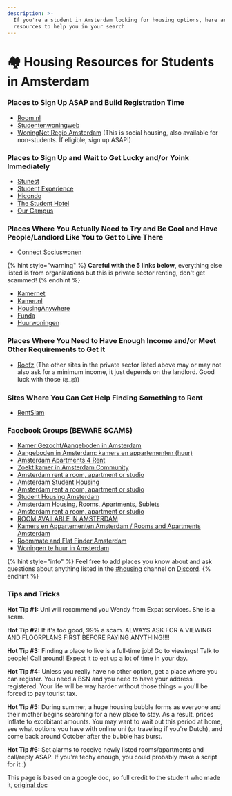 ```yaml
---
description: >-
  If you're a student in Amsterdam looking for housing options, here are some
  resources to help you in your search
---
```


# 🏘 Housing Resources for Students in Amsterdam

### Places to Sign Up ASAP and Build Registration Time

* [Room.nl](https://www.room.nl/en/home)
* [Studentenwoningweb](https://www.studentenwoningweb.nl/en/)
* [WoningNet Regio Amsterdam](https://www.woningnetregioamsterdam.nl/) (This is social housing, also available for non-students. If eligible, sign up ASAP!)

### Places to Sign Up and Wait to Get Lucky and/or Yoink Immediately

* [Stunest](https://www.stunest.nl/)
* [Student Experience](https://studentexperience.nl/en/)
* [Hicondo](https://www.hicondo.nl/en/)
* [The Student Hotel](https://www.thestudenthotel.com/)
* [Our Campus](https://www.ourcampus.nl/)

### Places Where You Actually Need to Try and Be Cool and Have People/Landlord Like You to Get to Live There

* [Connect Sociuswonen](https://connect.sociuswonen.nl/)

{% hint style="warning" %}
**Careful with the 5 links below**, everything else listed is from organizations but this is private sector renting, don't get scammed!
{% endhint %}

* [Kamernet](https://kamernet.nl/en)
* [Kamer.nl](https://www.kamer.nl/en/)
* [HousingAnywhere](https://housinganywhere.com/s/Amsterdam--Netherlands)
* [Funda](https://www.funda.nl/huur/heel-nederland/)
* [Huurwoningen](https://www.huurwoningen.com)

### Places Where You Need to Have Enough Income and/or Meet Other Requirements to Get It

* [Roofz](https://www.roofz.eu/availability) (The other sites in the private sector listed above may or may not also ask for a minimum income, it just depends on the landlord. Good luck with those (ಥ\_ಥ))

### Sites Where You Can Get Help Finding Something to Rent

* [RentSlam](https://rentslam.com/)

### Facebook Groups (BEWARE SCAMS)

* [Kamer Gezocht/Aangeboden in Amsterdam](https://www.facebook.com/groups/1695927010691648/)
* [Aangeboden in Amsterdam: kamers en appartementen (huur)](https://www.facebook.com/groups/237588910260110/)
* [Amsterdam Apartments 4 Rent](https://www.facebook.com/groups/amsterdam.apartments/)
* [Zoekt kamer in Amsterdam Community](https://www.facebook.com/groups/zoektkamerinamsterdam/)
* [Amsterdam rent a room, apartment or studio](https://www.facebook.com/groups/143224392751384/?multi\_permalinks=1055129974894150)
* [Amsterdam Student Housing](https://www.facebook.com/groups/amsterdamstudenthousing/?multi\_permalinks=906050049968351)
* [Amsterdam rent a room, apartment or studio](https://www.facebook.com/groups/484600675031215/)
* [Student Housing Amsterdam](https://www.facebook.com/groups/577890138899102/)
* [Amsterdam Housing, Rooms, Apartments, Sublets](https://www.facebook.com/groups/251441185632701/)
* [Amsterdam rent a room, apartment or studio](https://www.facebook.com/groups/Amsterdam.Accommodations/)
* [ROOM AVAILABLE IN AMSTERDAM](https://www.facebook.com/groups/182547965445/)
* [Kamers en Appartementen Amsterdam / Rooms and Apartments Amsterdam](https://www.facebook.com/groups/kamersappartementenamsterdam/)
* [Roommate and Flat Finder Amsterdam](https://www.facebook.com/groups/amsterdamroomskamers/)
* [Woningen te huur in Amsterdam](https://www.facebook.com/groups/woningeninamsterdam/)

{% hint style="info" %}
Feel free to add places you know about and ask questions about anything listed in the [#housing](https://canary.discord.com/channels/862806660249944091/988886047947624518) channel on [Discord](https://discord.gg/MGG72qsKrn). 
{% endhint %}

### Tips and Tricks

**Hot Tip #1:** Uni will recommend you Wendy from Expat services. She is a scam.

**Hot Tip #2:** If it's too good, 99% a scam. ALWAYS ASK FOR A VIEWING AND FLOORPLANS FIRST BEFORE PAYING ANYTHING!!!!

**Hot Tip #3:** Finding a place to live is a full-time job! Go to viewings! Talk to people! Call around! Expect it to eat up a lot of time in your day.

**Hot Tip #4:** Unless you really have no other option, get a place where you can register. You need a BSN and you need to have your address registered. Your life will be way harder without those things + you'll be forced to pay tourist tax.

**Hot Tip #5:** During summer, a huge housing bubble forms as everyone and their mother begins searching for a new place to stay. As a result, prices inflate to exorbitant amounts. You may want to wait out this period at home, see what options you have with online uni (or traveling if you're Dutch), and come back around October after the bubble has burst.

**Hot Tip #6:** Set alarms to receive newly listed rooms/apartments and call/reply ASAP. If you're techy enough, you could probably make a script for it :)



This page is based on a google doc, so full credit to the student who made it, [original doc](https://docs.google.com/document/d/1ozPf7sfI6Auh0GI2xT\_g7csGCrKKj4tCFkUJP1WMfyI/edit)&#x20;
